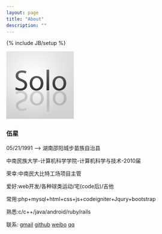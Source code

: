 ```yaml
---
layout: page
title: "About"
description: ""
---
```

{% include JB/setup %}

<div class="row-fluid">
	<div class="about-photo">
		<img src="./images/solo.jpg" class="img-circle">
	</div>
	<div class="about-text">
		<h3>伍星</h3>
		<p>05/21/1991 --> 湖南邵阳城步苗族自治县</p>
		<p>中南民族大学-计算机科学学院-计算机科学与技术-2010届</p>
		<p>荣幸:中南民大比特工场项目主管</p>
		<p>爱好:web开发/各种球类运动/宅(code后)/吉他</p>
		<p>常用:php+mysql+html+css+js+codeigniter+Jqury+bootstrap</p>
		<p>熟悉:c/c++/java/android/ruby/rails</p>
		<p>
			<span>联系:</span>
			<a href="wxsolo0521@gmail.com">gmail</a>
			<a href="https://github.com/wxsolo">github</a>
			<a href="http://weibo.com/u/2187677494">weibo</a>
			<a href="">qq</a>
		</p>
	</div>
</div>